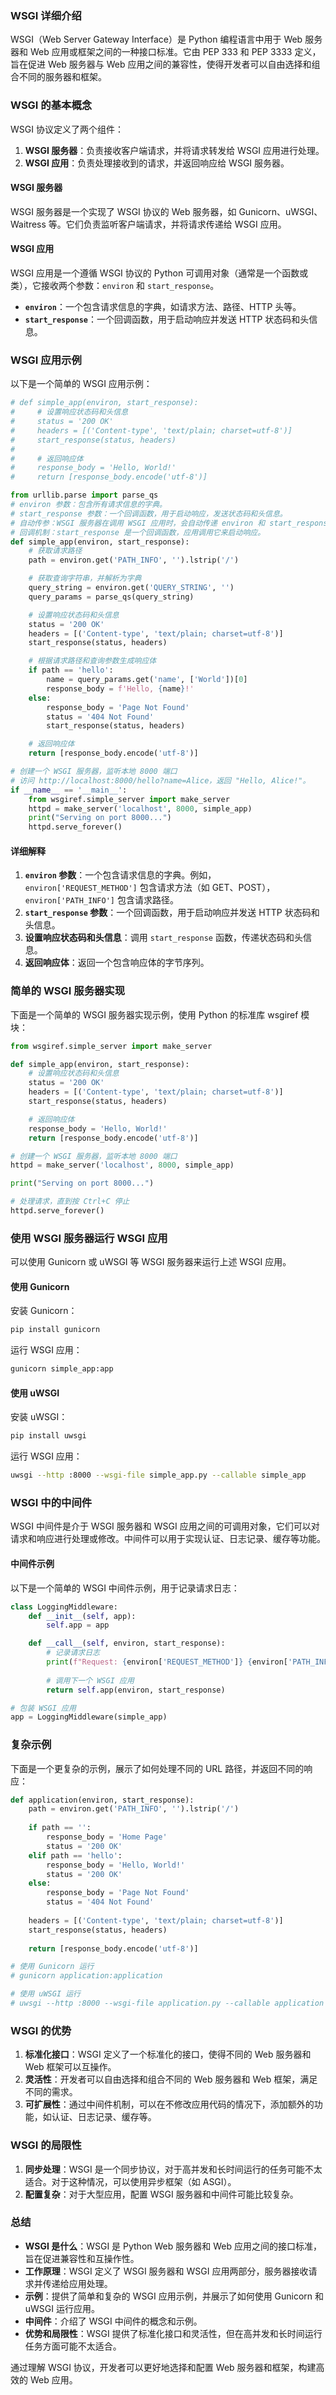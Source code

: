 ### WSGI 详细介绍

WSGI（Web Server Gateway Interface）是 Python 编程语言中用于 Web 服务器和 Web 应用或框架之间的一种接口标准。它由 PEP 333 和 PEP 3333 定义，旨在促进 Web 服务器与 Web 应用之间的兼容性，使得开发者可以自由选择和组合不同的服务器和框架。

### WSGI 的基本概念

WSGI 协议定义了两个组件：
1. **WSGI 服务器**：负责接收客户端请求，并将请求转发给 WSGI 应用进行处理。
2. **WSGI 应用**：负责处理接收到的请求，并返回响应给 WSGI 服务器。

#### WSGI 服务器
WSGI 服务器是一个实现了 WSGI 协议的 Web 服务器，如 Gunicorn、uWSGI、Waitress 等。它们负责监听客户端请求，并将请求传递给 WSGI 应用。

#### WSGI 应用
WSGI 应用是一个遵循 WSGI 协议的 Python 可调用对象（通常是一个函数或类），它接收两个参数：`environ` 和 `start_response`。

- **`environ`**：一个包含请求信息的字典，如请求方法、路径、HTTP 头等。
- **`start_response`**：一个回调函数，用于启动响应并发送 HTTP 状态码和头信息。

### WSGI 应用示例

以下是一个简单的 WSGI 应用示例：

```python
# def simple_app(environ, start_response):
#     # 设置响应状态码和头信息
#     status = '200 OK'
#     headers = [('Content-type', 'text/plain; charset=utf-8')]
#     start_response(status, headers)
# 
#     # 返回响应体
#     response_body = 'Hello, World!'
#     return [response_body.encode('utf-8')]

from urllib.parse import parse_qs
# environ 参数：包含所有请求信息的字典。
# start_response 参数：一个回调函数，用于启动响应，发送状态码和头信息。
# 自动传参：WSGI 服务器在调用 WSGI 应用时，会自动传递 environ 和 start_response 参数。
# 回调机制：start_response 是一个回调函数，应用调用它来启动响应。
def simple_app(environ, start_response):
    # 获取请求路径
    path = environ.get('PATH_INFO', '').lstrip('/')

    # 获取查询字符串，并解析为字典
    query_string = environ.get('QUERY_STRING', '')
    query_params = parse_qs(query_string)

    # 设置响应状态码和头信息
    status = '200 OK'
    headers = [('Content-type', 'text/plain; charset=utf-8')]
    start_response(status, headers)

    # 根据请求路径和查询参数生成响应体
    if path == 'hello':
        name = query_params.get('name', ['World'])[0]
        response_body = f'Hello, {name}!'
    else:
        response_body = 'Page Not Found'
        status = '404 Not Found'
        start_response(status, headers)

    # 返回响应体
    return [response_body.encode('utf-8')]

# 创建一个 WSGI 服务器，监听本地 8000 端口
# 访问 http://localhost:8000/hello?name=Alice，返回 "Hello, Alice!"。
if __name__ == '__main__':
    from wsgiref.simple_server import make_server
    httpd = make_server('localhost', 8000, simple_app)
    print("Serving on port 8000...")
    httpd.serve_forever()

```

#### 详细解释

1. **`environ` 参数**：一个包含请求信息的字典。例如，`environ['REQUEST_METHOD']` 包含请求方法（如 GET、POST），`environ['PATH_INFO']` 包含请求路径。
2. **`start_response` 参数**：一个回调函数，用于启动响应并发送 HTTP 状态码和头信息。
3. **设置响应状态码和头信息**：调用 `start_response` 函数，传递状态码和头信息。
4. **返回响应体**：返回一个包含响应体的字节序列。

### 简单的 WSGI 服务器实现

下面是一个简单的 WSGI 服务器实现示例，使用 Python 的标准库 wsgiref 模块：
```python
from wsgiref.simple_server import make_server

def simple_app(environ, start_response):
    # 设置响应状态码和头信息
    status = '200 OK'
    headers = [('Content-type', 'text/plain; charset=utf-8')]
    start_response(status, headers)

    # 返回响应体
    response_body = 'Hello, World!'
    return [response_body.encode('utf-8')]

# 创建一个 WSGI 服务器，监听本地 8000 端口
httpd = make_server('localhost', 8000, simple_app)

print("Serving on port 8000...")

# 处理请求，直到按 Ctrl+C 停止
httpd.serve_forever()

```
### 使用 WSGI 服务器运行 WSGI 应用

可以使用 Gunicorn 或 uWSGI 等 WSGI 服务器来运行上述 WSGI 应用。

#### 使用 Gunicorn

安装 Gunicorn：

```bash
pip install gunicorn
```

运行 WSGI 应用：

```bash
gunicorn simple_app:app
```

#### 使用 uWSGI

安装 uWSGI：

```bash
pip install uwsgi
```

运行 WSGI 应用：

```bash
uwsgi --http :8000 --wsgi-file simple_app.py --callable simple_app
```

### WSGI 中的中间件

WSGI 中间件是介于 WSGI 服务器和 WSGI 应用之间的可调用对象，它们可以对请求和响应进行处理或修改。中间件可以用于实现认证、日志记录、缓存等功能。

#### 中间件示例

以下是一个简单的 WSGI 中间件示例，用于记录请求日志：

```python
class LoggingMiddleware:
    def __init__(self, app):
        self.app = app

    def __call__(self, environ, start_response):
        # 记录请求日志
        print(f"Request: {environ['REQUEST_METHOD']} {environ['PATH_INFO']}")
        
        # 调用下一个 WSGI 应用
        return self.app(environ, start_response)

# 包装 WSGI 应用
app = LoggingMiddleware(simple_app)
```

### 复杂示例

下面是一个更复杂的示例，展示了如何处理不同的 URL 路径，并返回不同的响应：

```python
def application(environ, start_response):
    path = environ.get('PATH_INFO', '').lstrip('/')
    
    if path == '':
        response_body = 'Home Page'
        status = '200 OK'
    elif path == 'hello':
        response_body = 'Hello, World!'
        status = '200 OK'
    else:
        response_body = 'Page Not Found'
        status = '404 Not Found'
    
    headers = [('Content-type', 'text/plain; charset=utf-8')]
    start_response(status, headers)
    
    return [response_body.encode('utf-8')]

# 使用 Gunicorn 运行
# gunicorn application:application

# 使用 uWSGI 运行
# uwsgi --http :8000 --wsgi-file application.py --callable application
```

### WSGI 的优势

1. **标准化接口**：WSGI 定义了一个标准化的接口，使得不同的 Web 服务器和 Web 框架可以互操作。
2. **灵活性**：开发者可以自由选择和组合不同的 Web 服务器和 Web 框架，满足不同的需求。
3. **可扩展性**：通过中间件机制，可以在不修改应用代码的情况下，添加额外的功能，如认证、日志记录、缓存等。

### WSGI 的局限性

1. **同步处理**：WSGI 是一个同步协议，对于高并发和长时间运行的任务可能不太适合。对于这种情况，可以使用异步框架（如 ASGI）。
2. **配置复杂**：对于大型应用，配置 WSGI 服务器和中间件可能比较复杂。

### 总结

- **WSGI 是什么**：WSGI 是 Python Web 服务器和 Web 应用之间的接口标准，旨在促进兼容性和互操作性。
- **工作原理**：WSGI 定义了 WSGI 服务器和 WSGI 应用两部分，服务器接收请求并传递给应用处理。
- **示例**：提供了简单和复杂的 WSGI 应用示例，并展示了如何使用 Gunicorn 和 uWSGI 运行应用。
- **中间件**：介绍了 WSGI 中间件的概念和示例。
- **优势和局限性**：WSGI 提供了标准化接口和灵活性，但在高并发和长时间运行任务方面可能不太适合。

通过理解 WSGI 协议，开发者可以更好地选择和配置 Web 服务器和框架，构建高效的 Web 应用。